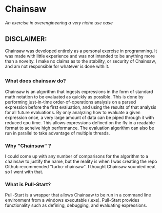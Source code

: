 # Chainsaw
###### An exercise in overengineering a very niche use case

## **DISCLAIMER:**
Chainsaw was developed entirely as a personal exercise in programming. It was made with little experience and was not intended to be anything more than a novelty.
I make no claims as to the stability, or security of Chainsaw, and am not responsible for whatever is done with it.
##
### **What does chainsaw do?**
Chainsaw is an algorithm that ingests expressions in the form of standard math notation to be evaluated as quickly as possible.
This is done by performing just-in-time order-of-operations analysis on a parsed expression before the first evaluation, and using the results of that analysis for all future evaluations.
By only analyzing how to evaluate a given expression once, a very large amount of data can be piped through it with reduced cpu time.
This allows expressions defined on the fly in a readable format to acheive high performance.
The evaluation algorithm can also be run in parallel to take advantage of multiple threads.

### **Why "Chainsaw" ?**
I could come up with any number of comparisons for the algorithm to a chainsaw to justify the name, but the reality is when I was creating the repo Github recommended "turbo-chainsaw". I thought Chainsaw sounded neat so I went with that.

### **What is Pull-Start?**
Pull-Start is a wrapper that allows Chainsaw to be run in a command line environment from a windows executable (.exe).
Pull-Start provides functionality such as defining, debugging, and evaluating expressions.
